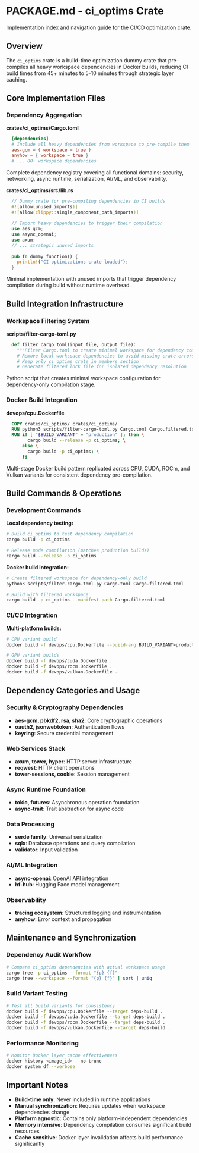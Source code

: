 # PACKAGE.md - ci_optims Crate

Implementation index and navigation guide for the CI/CD optimization crate.

## Overview

The `ci_optims` crate is a build-time optimization dummy crate that pre-compiles all heavy workspace dependencies in Docker builds, reducing CI build times from 45+ minutes to 5-10 minutes through strategic layer caching.

## Core Implementation Files

### Dependency Aggregation

**crates/ci_optims/Cargo.toml**
```toml
  [dependencies]
  # Include all heavy dependencies from workspace to pre-compile them
  aes-gcm = { workspace = true }
  anyhow = { workspace = true }
  # ... 80+ workspace dependencies
```
Complete dependency registry covering all functional domains: security, networking, async runtime, serialization, AI/ML, and observability.

**crates/ci_optims/src/lib.rs**
```rust
  // Dummy crate for pre-compiling dependencies in CI builds
  #![allow(unused_imports)]
  #![allow(clippy::single_component_path_imports)]
  
  // Import heavy dependencies to trigger their compilation
  use aes_gcm;
  use async_openai;
  use axum;
  // ... strategic unused imports
  
  pub fn dummy_function() {
    println!("CI optimizations crate loaded");
  }
```
Minimal implementation with unused imports that trigger dependency compilation during build without runtime overhead.

## Build Integration Infrastructure

### Workspace Filtering System

**scripts/filter-cargo-toml.py**
```python
  def filter_cargo_toml(input_file, output_file):
    """Filter Cargo.toml to create minimal workspace for dependency compilation."""
    # Remove local workspace dependencies to avoid missing crate errors
    # Keep only ci_optims crate in members section
    # Generate filtered lock file for isolated dependency resolution
```
Python script that creates minimal workspace configuration for dependency-only compilation stage.

### Docker Build Integration

**devops/cpu.Dockerfile**
```dockerfile
  COPY crates/ci_optims/ crates/ci_optims/
  RUN python3 scripts/filter-cargo-toml.py Cargo.toml Cargo.filtered.toml
  RUN if [ "$BUILD_VARIANT" = "production" ]; then \
        cargo build --release -p ci_optims; \
      else \
        cargo build -p ci_optims; \
      fi
```
Multi-stage Docker build pattern replicated across CPU, CUDA, ROCm, and Vulkan variants for consistent dependency pre-compilation.

## Build Commands & Operations

### Development Commands

**Local dependency testing:**
```bash
# Build ci_optims to test dependency compilation
cargo build -p ci_optims

# Release mode compilation (matches production builds)
cargo build --release -p ci_optims
```

**Docker build integration:**
```bash
# Create filtered workspace for dependency-only build
python3 scripts/filter-cargo-toml.py Cargo.toml Cargo.filtered.toml

# Build with filtered workspace
cargo build -p ci_optims --manifest-path Cargo.filtered.toml
```

### CI/CD Integration

**Multi-platform builds:**
```bash
# CPU variant build
docker build -f devops/cpu.Dockerfile --build-arg BUILD_VARIANT=production .

# GPU variant builds
docker build -f devops/cuda.Dockerfile .
docker build -f devops/rocm.Dockerfile .
docker build -f devops/vulkan.Dockerfile .
```

## Dependency Categories and Usage

### Security & Cryptography Dependencies
- **aes-gcm, pbkdf2, rsa, sha2**: Core cryptographic operations
- **oauth2, jsonwebtoken**: Authentication flows
- **keyring**: Secure credential management

### Web Services Stack
- **axum, tower, hyper**: HTTP server infrastructure
- **reqwest**: HTTP client operations  
- **tower-sessions, cookie**: Session management

### Async Runtime Foundation  
- **tokio, futures**: Asynchronous operation foundation
- **async-trait**: Trait abstraction for async code

### Data Processing
- **serde family**: Universal serialization
- **sqlx**: Database operations and query compilation
- **validator**: Input validation

### AI/ML Integration
- **async-openai**: OpenAI API integration
- **hf-hub**: Hugging Face model management

### Observability
- **tracing ecosystem**: Structured logging and instrumentation
- **anyhow**: Error context and propagation

## Maintenance and Synchronization

### Dependency Audit Workflow
```bash
# Compare ci_optims dependencies with actual workspace usage
cargo tree -p ci_optims --format "{p} {f}"
cargo tree --workspace --format "{p} {f}" | sort | uniq
```

### Build Variant Testing
```bash
# Test all build variants for consistency
docker build -f devops/cpu.Dockerfile --target deps-build .
docker build -f devops/cuda.Dockerfile --target deps-build .
docker build -f devops/rocm.Dockerfile --target deps-build .
docker build -f devops/vulkan.Dockerfile --target deps-build .
```

### Performance Monitoring
```bash
# Monitor Docker layer cache effectiveness
docker history <image_id> --no-trunc
docker system df --verbose
```

## Important Notes

- **Build-time only**: Never included in runtime applications
- **Manual synchronization**: Requires updates when workspace dependencies change
- **Platform agnostic**: Contains only platform-independent dependencies
- **Memory intensive**: Dependency compilation consumes significant build resources
- **Cache sensitive**: Docker layer invalidation affects build performance significantly